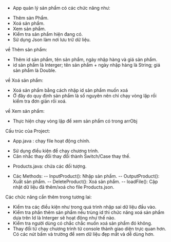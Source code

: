 

- App quản lý sản phẩm có các chức năng như:
 + Thêm sản Phẩm.
 + Xoá sản phẩm.
 + Xem sản phẩm.
 + Kiểm tra sản phẩm hiện đang có.
 + Sử dụng Json làm nơi lưu trữ dữ liệu.

về Thêm sản phẩm:
- Thêm id sản phẩm, tên sản phẩm, ngày nhập hàng và giá sản phẩm.
- id sản phẩm là Interger; tên sản phẩm + ngày nhập hàng là String; giá sản phẩm là Double.

về Xoá sản phẩm:
 - Xoá sản phẩm bằng cách nhập id sản phẩm muốn xoá
 - Ở đây do quy định sản phẩm là số nguyên nên chỉ chạy vòng lặp rồi kiểm tra đơn giản rồi xoá.
 
về Xem sản phẩm:
 - Thực hiện chạy vòng lặp để xem sản phẩm có trong arrObj



Cấu trúc của Project:
 - App.java : chạy file hoạt động chính.
  + Sử dụng điều kiện để chạy chương trình.
  + Cân nhắc thay đổi thay đổi thành Switch/Case thay thế.

 - Products.java: chứa các đối tượng.
  + Các Methods:
   -- InputProduct(): Nhập sản phẩm.
   -- OutputProduct(): Xuất sản phẩm.
   -- DeleteProduct(): Xoá sản phẩm.
   -- loadFile(): Cập nhật dữ liệu đã thêm/xoá cho file Products.json.

   
Các chức năng cần thêm trong tương lai:
 + Kiểm tra các điều kiện như trong quá trình nhập sai dữ liệu đầu vào.
 + Kiểm tra phần thêm sản phẩm nếu trùng id thì chức năng xoá sản phẩm dựa trên Id là Interger sẽ hoạt động như thế nào.
 + Kiểm tra người dùng có chắc chắc muốn xoá sản phẩm đó không.
 + Thay đổi từ chạy chương trình từ console thành giao diện trực quan hơn. Có các nút bấm và trường để xem dữ liệu đẹp mắt và dễ dùng hơn.
